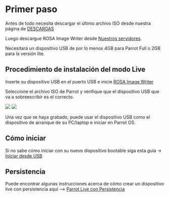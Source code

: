 <h1>Primer paso</h1>

Antes de todo necesita descargar el último archivo ISO desde nuestra página de <a href="https://www.parrotsec-es.org/download.php" target="blank">DESCARGAS</a>

Luego descargue ROSA Image Writer desde <a href="http://wiki.rosalab.ru/en/index.php/ROSA_ImageWriter#Where_can_I_take_it.3F" target="blank">Nuestros servidores</a>.

Necesitará un dispositivo USB de por lo menos 4GB para Parrot Full o 2GB para la versión lite.



<h2>Procedimiento de instalación del modo Live</h2>


Inserte su dispositivo USB en el puerto USB e inicie <html><a href="http://cloudflare.archive.parrotsec.org/parrot/misc/image-writer/README.html">ROSA Image Writer</a></html>

Seleccione el archivo ISO de Parrot y verifique que el dispositivo USB que va a sobreescribir es el correcto.

<html><img src="http://cloudflare.archive.parrotsec.org/parrot/misc/image-writer/screenshots/screenshot0.png"></html>

<html><img src="http://cloudflare.archive.parrotsec.org/parrot/misc/image-writer/screenshots/screenshot1.png"></html>

Una vez que se haya grabado, puede usar el dispositivo USB como el dispositivo de arranque de su PC/laptop e iniciar en Parrot OS.



<h2>Cómo iniciar</h2>


Si no sabe cómo iniciar con su nuevo dispositivo bootable siga esta guía -> <a href="https://github.com/josegatica/parrot-docu-es/blob/master/06.-%20C%C3%B3mo%20iniciar%20desde%20USB.md" target="blank">Iniciar desde USB</a>



<h2>Persistencia</h2>


Puede encontrar algunas instrucciones acerca de cómo crear un dispositivo live con persistencia aquí --> <a href="https://github.com/josegatica/parrot-docu-es/blob/master/07.-%20Parrot%20Live%20con%20Persistencia.md" target="blank">Parrot Live con Persistencia</a>
